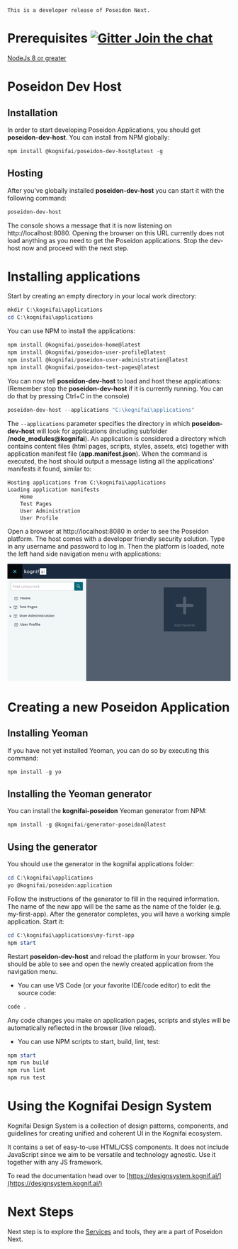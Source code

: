  ```
This is a developer release of Poseidon Next.
```
# Prerequisites [![Gitter Join the chat](https://badges.gitter.im/Join%20Chat.svg)](https://gitter.im/kognifai/Lobby)
[NodeJs 8 or greater](https://nodejs.org/)

# Poseidon Dev Host
## Installation
In order to start developing Poseidon Applications, you should get **poseidon-dev-host**. You can install from NPM globally:
```powershell
npm install @kognifai/poseidon-dev-host@latest -g
```

## Hosting
After you've globally installed  **poseidon-dev-host** you can start it with the following command:
```powershell
poseidon-dev-host
```
The console shows a message that it is now listening on http://localhost:8080. Opening the browser on this URL currently does not load anything as you need to get the Poseidon applications. Stop the dev-host now and proceed with the next step.

# Installing applications
Start by creating an empty directory in your local work directory:
```powershell
mkdir C:\kognifai\applications
cd C:\kognifai\applications
```
You can use NPM to install the applications:
```powershell
npm install @kognifai/poseidon-home@latest
npm install @kognifai/poseidon-user-profile@latest
npm install @kognifai/poseidon-user-administration@latest
npm install @kognifai/poseidon-test-pages@latest
```
You can now tell **poseidon-dev-host** to load and host these applications:
(Remember stop the **poseidon-dev-host** if it is currently running. You can do that by pressing Ctrl+C in the console)
```powershell
poseidon-dev-host --applications "C:\kognifai\applications"
```
The ```--applications``` parameter specifies the directory in which **poseidon-dev-host** will look for applications (including subfolder **/node_modules\@kognifai**). An application is considered a directory which contains content files (html pages, scripts, styles, assets, etc) together with application manifest file (**app.manifest.json**).
When the command is executed, the host should output a message listing all the applications' manifests it found, similar to:
```
Hosting applications from C:\kognifai\applications
Loading application manifests
	Home
	Test Pages
	User Administration
	User Profile
```
Open a browser at http://localhost:8080 in order to see the Poseidon platform. The host comes with a developer friendly security solution. Type in any username and password to log in. Then the platform is loaded, note the left hand side navigation menu with applications:

![image.png](/Public-documentation/images/image-43ec7967-c093-468b-a63e-e64075349bdc.png)

# Creating a new Poseidon Application
## Installing Yeoman
If you have not yet installed Yeoman, you can do so by executing this command:
```powershell
npm install -g yo
```

## Installing the Yeoman generator
You can install the **kognifai-poseidon** Yeoman generator from NPM:
```powershell
npm install -g @kognifai/generator-poseidon@latest
```

## Using the generator
You should use the generator in the kognifai applications folder:
```powershell
cd C:\kognifai\applications
yo @kognifai/poseidon:application
```
Follow the instructions of the generator to fill in the required information. The name of the new app will be the same as the name of the folder (e.g. my-first-app). After the generator completes, you will have a working simple application. Start it:
```powershell
cd C:\kognifai\applications\my-first-app
npm start
```
Restart **poseidon-dev-host** and reload the platform in your browser. You should be able to see and open the newly created application from the navigation menu.
- You can use VS Code (or your favorite IDE/code editor) to edit the source code:
```powershell
code .
```
Any code changes you make on application pages, scripts and styles will be automatically reflected in the browser (live reload).
- You can use NPM scripts to start, build, lint, test:
```powershell
npm start
npm run build
npm run lint
npm run test
```
# Using the Kognifai Design System

Kognifai Design System is a collection of design patterns, components, and guidelines for creating unified and coherent UI in the Kognifai ecosystem.

It contains a set of easy-to-use HTML/CSS components. It does not include JavaScript since we aim to be versatile and technology agnostic. Use it together with any JS framework.

To read the documentation head over to [https://designsystem.kognif.ai/](https://designsystem.kognif.ai/)

# Next Steps

Next step is to explore the [Services](Services.md) and tools, they are a part of Poseidon Next.

